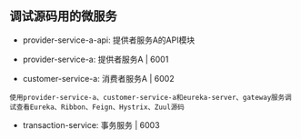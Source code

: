 ## 调试源码用的微服务

- provider-service-a-api: 提供者服务A的API模块

- provider-service-a: 提供者服务A | 6001

- customer-service-a: 消费者服务A | 6002
```$xslt
使用provider-service-a、customer-service-a和eureka-server、gateway服务调试查看Eureka、Ribbon、Feign、Hystrix、Zuul源码
```

- transaction-service: 事务服务 | 6003

